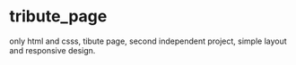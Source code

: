 # tribute_page
only html and csss, tibute page, 
second independent project,
simple layout and responsive design.
